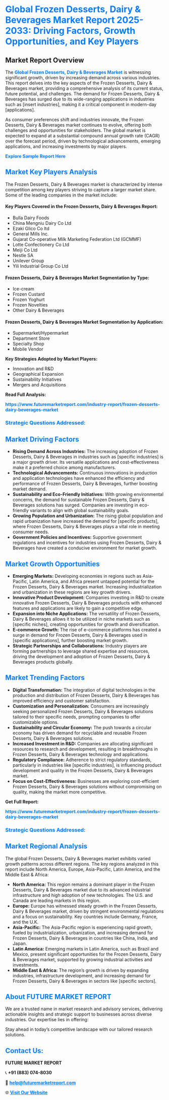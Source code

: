 <h1 style="color: #007BFF;">Global Frozen Desserts, Dairy & Beverages Market Report 2025-2033: Driving Factors, Growth Opportunities, and Key Players</h1>

<section id="overview">
<h2>Market Report Overview</h2>
<p>The <a href="https://www.futuremarketreport.com/industry-report/frozen-desserts-dairy-beverages-market" style="color: #007BFF; text-decoration: none;"><strong>Global Frozen Desserts, Dairy & Beverages Market</strong></a> is witnessing significant growth, driven by increasing demand across various industries. This report delves into the key aspects of the Frozen Desserts, Dairy & Beverages market, providing a comprehensive analysis of its current status, future potential, and challenges. The demand for Frozen Desserts, Dairy & Beverages has surged due to its wide-ranging applications in industries such as [insert industries], making it a critical component in modern-day [applications].</p>
<p>As consumer preferences shift and industries innovate, the Frozen Desserts, Dairy & Beverages market continues to evolve, offering both challenges and opportunities for stakeholders. The global market is expected to expand at a substantial compound annual growth rate (CAGR) over the forecast period, driven by technological advancements, emerging applications, and increasing investments by major players.</p>
</section>

<section id="overview">
<p><a href="https://www.futuremarketreport.com/request-sample/reportId=104411" style="color: #007BFF; text-decoration: none;"><strong>Explore Sample Report Here</strong></a></p>
</section>

<section id="key-players">
<h2 style="color: #007BFF;">Market Key Players Analysis</h2>
<p>The Frozen Desserts, Dairy & Beverages market is characterized by intense competition among key players striving to capture a larger market share. Some of the leading companies in the market include:</p>
<h4>Key Players Covered in the Frozen Desserts, Dairy & Beverages Report:</h4>
<ul><li>Bulla Dairy Foods</li><li>China Mengniu Dairy Co Ltd</li><li>Ezaki Glico Co ltd</li><li>General Mills Inc.</li><li>Gujarat Co-operative Milk Marketing Federation Ltd (GCMMF)</li><li>Lotte Confectionery Co Ltd</li><li>Meiji Co Ltd</li><li>Nestle SA</li><li>Unilever Group</li><li>Yili Industrial Group Co Ltd</li></ul>
<h4>Frozen Desserts, Dairy & Beverages Market Segmentation by Type:</h4>
<ul><li>Ice-cream</li><li>Frozen Custard</li><li>Frozen Yoghurt</li><li>Frozen Novelties</li><li>Other Dairy &amp; Beverages</li></ul>

<h4>Frozen Desserts, Dairy & Beverages Market Segmentation by Application:</h4>
<ul><li>Supermarket/Hypermarket</li><li>Department Store</li><li>Specialty Shop</li><li>Mobile Vendor</li></ul>
<p><strong>Key Strategies Adopted by Market Players:</strong></p>
<ul>
<li>Innovation and R&D</li>
<li>Geographical Expansion</li>
<li>Sustainability Initiatives</li>
<li>Mergers and Acquisitions</li>
</ul>
</section>

<section>
<p><strong>Read Full Analysis: </strong></p><a href="https://www.futuremarketreport.com/industry-report/frozen-desserts-dairy-beverages-market" style="color: #007BFF; text-decoration: none;"><strong>https://www.futuremarketreport.com/industry-report/frozen-desserts-dairy-beverages-market</strong></a>
<h3 style="color: #007BFF;">Strategic Questions Addressed:</h3>
</section>

<section id="driving-factors">
<h2 style="color: #007BFF;">Market Driving Factors</h2>
<ul>
<li><strong>Rising Demand Across Industries:</strong> The increasing adoption of Frozen Desserts, Dairy & Beverages in industries such as [specific industries] is a major growth driver. Its versatile applications and cost-effectiveness make it a preferred choice among manufacturers.</li>
<li><strong>Technological Advancements:</strong> Continuous innovations in production and application technologies have enhanced the efficiency and performance of Frozen Desserts, Dairy & Beverages, further boosting market demand.</li>
<li><strong>Sustainability and Eco-Friendly Initiatives:</strong> With growing environmental concerns, the demand for sustainable Frozen Desserts, Dairy & Beverages solutions has surged. Companies are investing in eco-friendly variants to align with global sustainability goals.</li>
<li><strong>Growing Population and Urbanization:</strong> The rising global population and rapid urbanization have increased the demand for [specific products], where Frozen Desserts, Dairy & Beverages plays a vital role in meeting consumer needs.</li>
<li><strong>Government Policies and Incentives:</strong> Supportive government regulations and incentives for industries using Frozen Desserts, Dairy & Beverages have created a conducive environment for market growth.</li>
</ul>
</section>

<section id="growth-opportunities">
<h2 style="color: #007BFF;">Market Growth Opportunities</h2>
<ul>
<li><strong>Emerging Markets:</strong> Developing economies in regions such as Asia-Pacific, Latin America, and Africa present untapped potential for the Frozen Desserts, Dairy & Beverages market. Increasing industrialization and urbanization in these regions are key growth drivers.</li>
<li><strong>Innovative Product Development:</strong> Companies investing in R&D to create innovative Frozen Desserts, Dairy & Beverages products with enhanced features and applications are likely to gain a competitive edge.</li>
<li><strong>Expansion into Niche Applications:</strong> The versatility of Frozen Desserts, Dairy & Beverages allows it to be utilized in niche markets such as [specific niches], creating opportunities for growth and diversification.</li>
<li><strong>E-commerce Growth:</strong> The rise of e-commerce platforms has created a surge in demand for Frozen Desserts, Dairy & Beverages used in [specific applications], further boosting market growth.</li>
<li><strong>Strategic Partnerships and Collaborations:</strong> Industry players are forming partnerships to leverage shared expertise and resources, driving the development and adoption of Frozen Desserts, Dairy & Beverages products globally.</li>
</ul>
</section>

<section id="trending-factors">
<h2 style="color: #007BFF;">Market Trending Factors</h2>
<ul>
<li><strong>Digital Transformation:</strong> The integration of digital technologies in the production and distribution of Frozen Desserts, Dairy & Beverages has improved efficiency and customer satisfaction.</li>
<li><strong>Customization and Personalization:</strong> Consumers are increasingly seeking personalized Frozen Desserts, Dairy & Beverages solutions tailored to their specific needs, prompting companies to offer customizable options.</li>
<li><strong>Sustainability and Circular Economy:</strong> The push towards a circular economy has driven demand for recyclable and reusable Frozen Desserts, Dairy & Beverages solutions.</li>
<li><strong>Increased Investment in R&D:</strong> Companies are allocating significant resources to research and development, resulting in breakthroughs in Frozen Desserts, Dairy & Beverages technology and applications.</li>
<li><strong>Regulatory Compliance:</strong> Adherence to strict regulatory standards, particularly in industries like [specific industries], is influencing product development and quality in the Frozen Desserts, Dairy & Beverages market.</li>
<li><strong>Focus on Cost-Effectiveness:</strong> Businesses are exploring cost-efficient Frozen Desserts, Dairy & Beverages solutions without compromising on quality, making the market more competitive.</li>
</ul>
</section>

<section>
<p><strong>Get Full Report: </strong></p><a href="https://www.futuremarketreport.com/industry-report/frozen-desserts-dairy-beverages-market" style="color: #007BFF; text-decoration: none;"><strong>https://www.futuremarketreport.com/industry-report/frozen-desserts-dairy-beverages-market</strong></a>
<h3 style="color: #007BFF;">Strategic Questions Addressed:</h3>
</section>


<section id="regional-analysis">
<h2 style="color: #007BFF;">Market Regional Analysis</h2>
<p>The global Frozen Desserts, Dairy & Beverages market exhibits varied growth patterns across different regions. The key regions analyzed in this report include North America, Europe, Asia-Pacific, Latin America, and the Middle East & Africa:</p>
<ul>
<li><strong>North America:</strong> This region remains a dominant player in the Frozen Desserts, Dairy & Beverages market due to its advanced industrial infrastructure and high adoption of new technologies. The U.S. and Canada are leading markets in this region.</li>
<li><strong>Europe:</strong> Europe has witnessed steady growth in the Frozen Desserts, Dairy & Beverages market, driven by stringent environmental regulations and a focus on sustainability. Key countries include Germany, France, and the U.K.</li>
<li><strong>Asia-Pacific:</strong> The Asia-Pacific region is experiencing rapid growth, fueled by industrialization, urbanization, and increasing demand for Frozen Desserts, Dairy & Beverages in countries like China, India, and Japan.</li>
<li><strong>Latin America:</strong> Emerging markets in Latin America, such as Brazil and Mexico, present significant opportunities for the Frozen Desserts, Dairy & Beverages market, supported by growing industrial activities and investments.</li>
<li><strong>Middle East & Africa:</strong> The region’s growth is driven by expanding industries, infrastructure development, and increasing demand for Frozen Desserts, Dairy & Beverages in sectors like [specific sectors].</li>
</ul>
</section>

<footer>
<h2 style="color: #007BFF;">About FUTURE MARKET REPORT</h2>
<p>We are a trusted name in market research and advisory services, delivering actionable insights and strategic support to businesses across diverse industries. Our expertise lies in offering:</p>

<p>Stay ahead in today’s competitive landscape with our tailored research solutions.</p>

<h2 style="color: #007BFF;">Contact Us:</h2>
<p><strong>FUTURE MARKET REPORT</strong></p>
<p>📞 <strong>+91 (883) 074-8030</strong></p>
<p>📧 <strong><a href="mailto:help@futuremarketreport.com" style="color: #007BFF;">help@futuremarketreport.com</a></strong></p>
<p>🌐 <strong><a href="https://www.futuremarketreport.com/" style="color: #007BFF;">Visit Our Website</a></strong></p>
</footer>